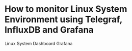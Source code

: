 # How to monitor Linux System Environment using Telegraf, InfluxDB and Grafana
Linux System Dashboard Grafana

